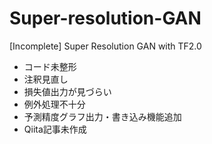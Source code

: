 # Super-resolution-GAN
[Incomplete] Super Resolution GAN with TF2.0

- コード未整形
- 注釈見直し
- 損失値出力が見づらい
- 例外処理不十分
- 予測精度グラフ出力・書き込み機能追加
- Qiita記事未作成
